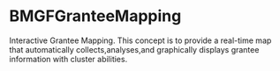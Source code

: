 # BMGFGranteeMapping
Interactive Grantee Mapping. This concept is to provide a real-time map that automatically collects,analyses,and graphically displays grantee information with cluster abilities.
